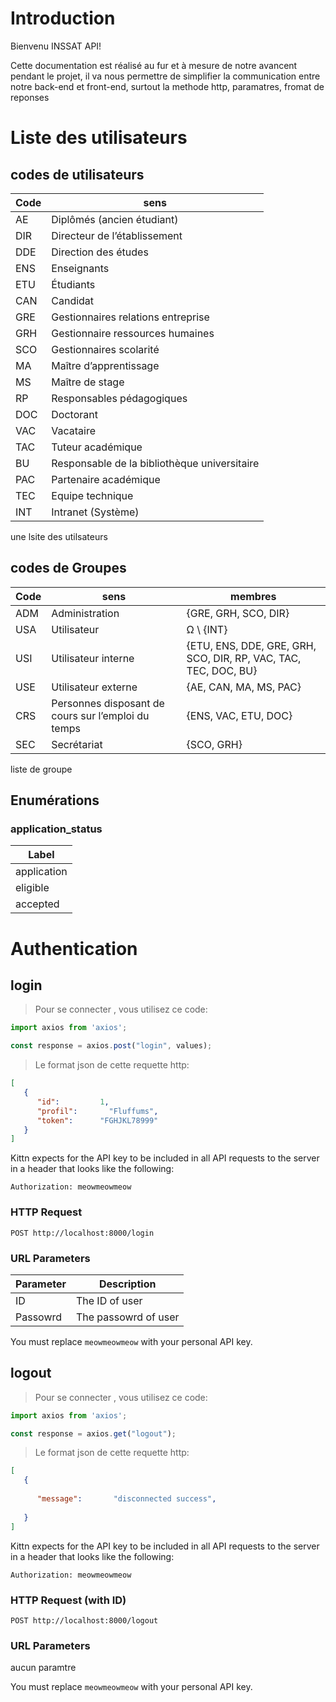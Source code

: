 # Introduction

Bienvenu INSSAT API! 


Cette documentation est réalisé au fur et à mesure de notre avancent pendant le projet,
il va nous permettre de simplifier la communication entre notre back-end et front-end, surtout la methode http, paramatres, fromat de reponses

# Liste des utilisateurs

## codes de utilisateurs
Code | sens 
--------- | ------- 
AE	|Diplômés (ancien étudiant)
DIR	|	Directeur de l’établissement
DDE	|	Direction des études
ENS	|	Enseignants
ETU	|	Étudiants
CAN	|	Candidat
GRE	|	Gestionnaires relations entreprise
GRH	|	Gestionnaire ressources humaines
SCO	|	Gestionnaires scolarité
MA	|	Maître d’apprentissage
MS	|	Maître de stage
RP	|	Responsables pédagogiques
DOC	|	Doctorant
VAC	|	Vacataire
TAC	|	Tuteur académique
BU	|	Responsable de la bibliothèque universitaire
PAC	|	Partenaire académique
TEC	|	Equipe technique
INT	|	Intranet (Système)
<aside class=success>
une lsite des utilsateurs 
</aside>

## codes de Groupes

Code | sens  | membres
--------- | ------- | ------- 
ADM	|	Administration |	{GRE, GRH, SCO, DIR}
USA	|	Utilisateur	|Ω \ {INT}
USI	|	Utilisateur interne |	{ETU, ENS, DDE, GRE, GRH, SCO, DIR, RP, VAC, TAC, TEC, DOC, BU}
USE	|	Utilisateur externe|	{AE, CAN, MA, MS, PAC}
CRS	|	Personnes disposant de cours sur l’emploi du temps	| {ENS, VAC, ETU, DOC}
SEC	|	Secrétariat |	{SCO, GRH}
<aside class=success>
liste de groupe
</aside>


## Enumérations
### application_status
Label |
--------- | 
application|
eligible|
accepted|

# Authentication

## login

> Pour se connecter , vous utilisez ce code:


```javascript
import axios from 'axios';

const response = axios.post("login", values);
```



> Le format json de cette requette http:

```json
[
   {
      "id":         1,
      "profil":       "Fluffums",
      "token":      "FGHJKL78999"
   }
]
```


Kittn expects for the API key to be included in all API requests to the server in a header that looks like the following:

`Authorization: meowmeowmeow`

### HTTP Request

`POST http://localhost:8000/login`

### URL Parameters

Parameter | Description
--------- | -----------
ID | The ID of user
Passowrd | The passowrd of user

<aside class=notice>
You must replace <code>meowmeowmeow</code> with your personal API key.
</aside>

## logout

> Pour se connecter , vous utilisez ce code:


```javascript
import axios from 'axios';

const response = axios.get("logout");
```



> Le format json de cette requette http:

```json
[
   {
   
      "message":       "disconnected success",
     
   }
]
```

Kittn expects for the API key to be included in all API requests to the server in a header that looks like the following:

`Authorization: meowmeowmeow`

### HTTP Request (with ID)

`POST http://localhost:8000/logout`

### URL Parameters

aucun paramtre

<aside class=notice>
You must replace <code>meowmeowmeow</code> with your personal API key.
</aside>
